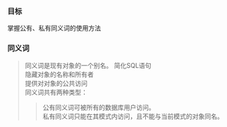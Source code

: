 ### 目标  
掌握公有、私有同义词的使用方法

### 同义词
>同义词是现有对象的一个别名。
简化SQL语句  
隐藏对象的名称和所有者  
提供对对象的公共访问  
同义词共有两种类型：  
>>公有同义词可被所有的数据库用户访问。    
私有同义词只能在其模式内访问，且不能与当前模式的对象同名。  
